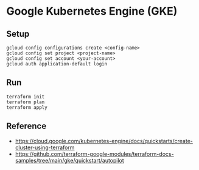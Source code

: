 # Google Kubernetes Engine (GKE)

## Setup

```
gcloud config configurations create <config-name>
gcloud config set project <project-name>
gcloud config set account <your-account>
gcloud auth application-default login
```

## Run

```
terraform init
terraform plan
terraform apply
```

## Reference

- https://cloud.google.com/kubernetes-engine/docs/quickstarts/create-cluster-using-terraform
- https://github.com/terraform-google-modules/terraform-docs-samples/tree/main/gke/quickstart/autopilot
